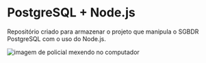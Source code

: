 # PostgreSQL + Node.js

Repositório criado para armazenar o projeto que manipula o SGBDR PostgreSQL com o uso
do Node.js.

![imagem de policial mexendo no computador](http://68.media.tumblr.com/e38e44273a4af879b17aafb2dc55f1bc/tumblr_oo7nx2EzOi1uojky7o1_540.gif)
